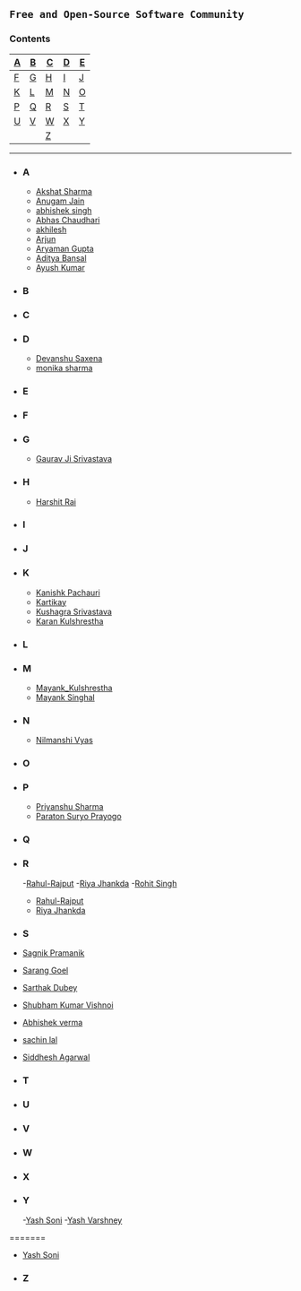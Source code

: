 ## `Free and Open-Source Software Community`

### **Contents**

| [A](#a) | [B](#b) | [C](#c) | [D](#d) | [E](#e) |
| ------- | ------- | ------- | ------- | ------- |
| [F](#f) | [G](#g) | [H](#h) | [I](#i) | [J](#j) |
| [K](#k) | [L](#l) | [M](#m) | [N](#n) | [O](#o) |
| [P](#p) | [Q](#q) | [R](#r) | [S](#s) | [T](#t) |
| [U](#u) | [V](#v) | [W](#w) | [X](#x) | [Y](#y) |
|         |         | [Z](#z) |

---

- ### **A**

   - [Akshat Sharma](https://github.com/akshatcoder-hash)
   - [Anugam Jain](https://github.com/Anugamjain)
   - [abhishek singh](https://github.com/Abhi7827)
   - [Abhas Chaudhari](https://github.com/Abhas25)
   - [akhilesh](https://github.com/Akki9015)
  -  [Arjun](https://github.com/Arjuntyagi1)
  -  [Aryaman Gupta](https://github.com/Gupta-Aryaman)
  -  [Aditya Bansal](https://github.com/AdityaBansal2310)
  -  [Ayush Kumar](https://github.com/AyushK-101)

- ### **B**

- ### **C**

- ### **D**
  - [Devanshu Saxena](https://github.com/devanshu0605)
  - [monika sharma](https://github.com/monikasharma1234)

- ### **E**

- ### **F**

- ### **G**
  - [Gaurav Ji Srivastava](https://github.com/GJS2162)

- ### **H**
  - [Harshit Rai](https://github.com/Harshitr10)

- ### **I**

- ### **J**

- ### **K**
  - [Kanishk Pachauri](https://github.com/Mr-Sunglasses)
  - [Kartikay](https://github.com/Kartikay-W-21-22-24)
  - [Kushagra Srivastava](https://github.com/kushagrathisside)
  - [Karan Kulshrestha](https://github.com/karankulshrestha)

- ### **L**

- ### **M**
  - [Mayank_Kulshrestha](https://github.com/Gaming-addicted)
  - [Mayank Singhal](https://github.com/MayankSinghal45)

- ### **N**
  - [Nilmanshi Vyas](https://github.com/nilmanshi)

- ### **O**

- ### **P**
  - [Priyanshu Sharma](https://github.com/priyanshu20)
  - [Paraton Suryo Prayogo](https://github.com/paratonsp)

- ### **Q**

- ### **R**
  -[Rahul-Rajput](https://github.com/rahul731945)
  -[Riya Jhankda](https://github.com/Riya-jhankda)
  -[Rohit Singh](https://github.com/rohit3596singh)

  - [Rahul-Rajput](https://github.com/rahul731945)
  - [Riya Jhankda](https://github.com/Riya-jhankda)

- ### **S**
 -  [Sagnik Pramanik](https://github.com/sagnik-p)
  - [Sarang Goel](https://github.com/sarang1032)
  - [Sarthak Dubey](https://github.com/dubey0613)
  - [Shubham Kumar Vishnoi](https://github.com/shubhamvishnoi3288)
  - [Abhishek verma](https://github.com/abhishek28833)
  - [sachin lal](https://github.com/sachinlal7)
  - [Siddhesh Agarwal](https://github.com/Siddhesh-Agarwal)

- ### **T**

- ### **U**

- ### **V**

- ### **W**

- ### **X**

- ### **Y**
  -[Yash Soni](https://github.com/Ys55Wss)
  -[Yash Varshney](https://github.com/Yash-Var)


=======
  - [Yash Soni](https://github.com/Ys55Wss)

- ### **Z**
